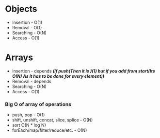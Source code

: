 # Objects
- Insertion - O(1)
- Removal   - O(1)
- Searching - O(N)
- Access    - O(1)

# Arrays
- Insertion - depends ***(If push(Then it is )(1) but if you add from start(Its O(N) As it has to be done for every element))***
- Removal - depends
- Searching - O(N)
- Access - O(1)

### Big O of array of operations
- push, pop - O(1)
- shift, unshift, concat, slice, splice - O(N)
- sort O(N * log N)
- forEach/map/filter/reduce/etc. - O(N)